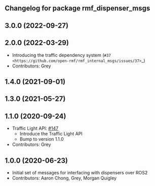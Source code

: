 ## Changelog for package rmf_dispenser_msgs

3.0.0 (2022-09-27)
------------------

2.0.0 (2022-03-29)
------------------
* Introducing the traffic dependency system (`#37 <https://github.com/open-rmf/rmf_internal_msgs/issues/37>`_)
* Contributors: Grey

1.4.0 (2021-09-01)
------------------

1.3.0 (2021-05-27)
------------------

1.1.0 (2020-09-24)
------------------
* Traffic Light API: [#147](https://github.com/osrf/rmf_core/issues/147)
  * Introduce the Traffic Light API
  * Bump to version 1.1.0
* Contributors: Grey

1.0.0 (2020-06-23)
------------------
* Initial set of messages for interfacing with dispensers over ROS2
* Contributors: Aaron Chong, Grey, Morgan Quigley
